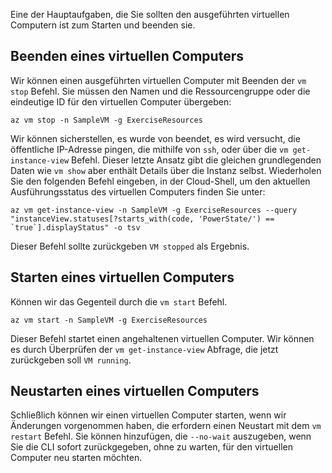 Eine der Hauptaufgaben, die Sie sollten den ausgeführten virtuellen Computern ist zum Starten und beenden sie.

## <a name="stopping-a-vm"></a>Beenden eines virtuellen Computers

Wir können einen ausgeführten virtuellen Computer mit Beenden der `vm stop` Befehl. Sie müssen den Namen und die Ressourcengruppe oder die eindeutige ID für den virtuellen Computer übergeben:

```azurecli
az vm stop -n SampleVM -g ExerciseResources
```

Wir können sicherstellen, es wurde von beendet, es wird versucht, die öffentliche IP-Adresse pingen, die mithilfe von `ssh`, oder über die `vm get-instance-view` Befehl. Dieser letzte Ansatz gibt die gleichen grundlegenden Daten wie `vm show` aber enthält Details über die Instanz selbst. Wiederholen Sie den folgenden Befehl eingeben, in der Cloud-Shell, um den aktuellen Ausführungsstatus des virtuellen Computers finden Sie unter:

```azurecli
az vm get-instance-view -n SampleVM -g ExerciseResources --query "instanceView.statuses[?starts_with(code, 'PowerState/') == `true`].displayStatus" -o tsv
```

Dieser Befehl sollte zurückgeben `VM stopped` als Ergebnis.

## <a name="starting-a-vm"></a>Starten eines virtuellen Computers

Können wir das Gegenteil durch die `vm start` Befehl.

```azurecli
az vm start -n SampleVM -g ExerciseResources
```

Dieser Befehl startet einen angehaltenen virtuellen Computer. Wir können es durch Überprüfen der `vm get-instance-view` Abfrage, die jetzt zurückgeben soll `VM running`.

## <a name="restarting-a-vm"></a>Neustarten eines virtuellen Computers

Schließlich können wir einen virtuellen Computer starten, wenn wir Änderungen vorgenommen haben, die erfordern einen Neustart mit dem `vm restart` Befehl. Sie können hinzufügen, die `--no-wait` auszugeben, wenn Sie die CLI sofort zurückgegeben, ohne zu warten, für den virtuellen Computer neu starten möchten.


